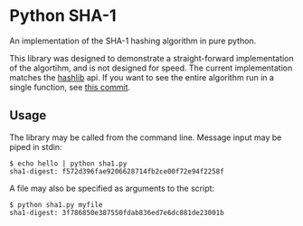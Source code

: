 # Python SHA-1

An implementation of the SHA-1 hashing algorithm in pure python. 

This library was designed to demonstrate a straight-forward implementation of
the algortihm, and is not designed for speed. The current implementation
matches the [hashlib](https://docs.python.org/3/library/hashlib.html) api. 
If you want to see the entire algorithm run in a single function, see 
[this commit](https://github.com/ajalt/python-sha1/blob/4f9306d271e39e354c695ca6fb66d3f598dab64b/sha1.py).

## Usage

The library may be called from the command line.
Message input may be piped in stdin:

    $ echo hello | python sha1.py
    sha1-digest: f572d396fae9206628714fb2ce00f72e94f2258f

A file may also be specified as arguments to the script:

    $ python sha1.py myfile
    sha1-digest: 3f786850e387550fdab836ed7e6dc881de23001b
